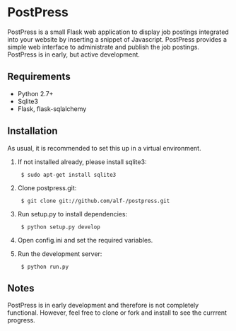 # PostPress #

PostPress is a small Flask web application to display job postings integrated into your website
by inserting a snippet of Javascript. PostPress provides a simple web interface to 
administrate and publish the job postings. PostPress is in early, but active development.


## Requirements ##

- Python 2.7+
- Sqlite3
- Flask, flask-sqlalchemy

## Installation ##

As usual, it is recommended to set this up in a virtual environment.

1. If not installed already, please install sqlite3:

        $ sudo apt-get install sqlite3

2. Clone postpress.git:

        $ git clone git://github.com/alf-/postpress.git

3. Run setup.py to install dependencies:

        $ python setup.py develop

4. Open config.ini and set the required variables.

5. Run the development server:

        $ python run.py


## Notes ##

PostPress is in early development and therefore is not completely functional.
However, feel free to clone or fork and install to see the currrent progress.

